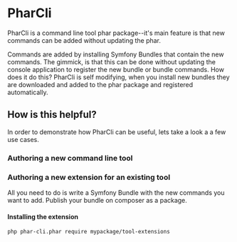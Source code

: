# PharCli
PharCli is a command line tool phar package--it's main feature is that new commands can be added without updating the phar.

Commands are added by installing Symfony Bundles that contain the new commands. The gimmick, is that this can be done without updating
the console application to register the new bundle or bundle commands. How does it do this? PharCli is self modifying, 
when you install new bundles they are downloaded and added to the phar package and registered automatically.

## How is this helpful?
In order to demonstrate how PharCli can be useful, lets take a look a a few use cases.

### Authoring a new command line tool

### Authoring a new extension for an existing tool
All you need to do is write a Symfony Bundle with the new commands you want to add.
Publish your bundle on composer as a package.

#### Installing the extension
`php phar-cli.phar require mypackage/tool-extensions`

